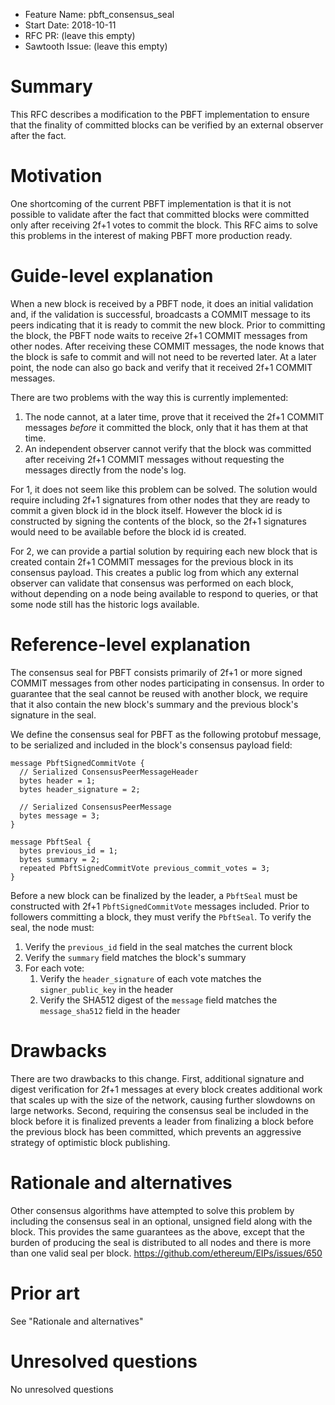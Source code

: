 - Feature Name: pbft_consensus_seal
- Start Date: 2018-10-11
- RFC PR: (leave this empty)
- Sawtooth Issue: (leave this empty)

# Summary
[summary]: #summary

This RFC describes a modification to the PBFT implementation to ensure that the
finality of committed blocks can be verified by an external observer after the
fact.

# Motivation
[motivation]: #motivation

One shortcoming of the current PBFT implementation is that it is not possible
to validate after the fact that committed blocks were committed only after
receiving 2f+1 votes to commit the block. This RFC aims to solve this problems
in the interest of making PBFT more production ready.

# Guide-level explanation
[guide-level-explanation]: #guide-level-explanation

When a new block is received by a PBFT node, it does an initial validation and,
if the validation is successful, broadcasts a COMMIT message to its peers
indicating that it is ready to commit the new block. Prior to committing the
block, the PBFT node waits to receive 2f+1 COMMIT messages from other nodes.
After receiving these COMMIT messages, the node knows that the block is safe to
commit and will not need to be reverted later. At a later point, the node can
also go back and verify that it received 2f+1 COMMIT messages.

There are two problems with the way this is currently implemented:

1. The node cannot, at a later time, prove that it received the 2f+1 COMMIT
   messages _before_ it committed the block, only that it has them at that
   time.
2. An independent observer cannot verify that the block was committed after
   receiving 2f+1 COMMIT messages without requesting the messages directly from
   the node's log.

For 1, it does not seem like this problem can be solved. The solution would
require including 2f+1 signatures from other nodes that they are ready to
commit a given block id in the block itself. However the block id is
constructed by signing the contents of the block, so the 2f+1 signatures would
need to be available before the block id is created.

For 2, we can provide a partial solution by requiring each new block that is
created contain 2f+1 COMMIT messages for the previous block in its consensus
payload. This creates a public log from which any external observer can
validate that consensus was performed on each block, without depending on a
node being available to respond to queries, or that some node still has the
historic logs available.

# Reference-level explanation
[reference-level-explanation]: #reference-level-explanation

The consensus seal for PBFT consists primarily of 2f+1 or more signed COMMIT
messages from other nodes participating in consensus. In order to guarantee
that the seal cannot be reused with another block, we require that it also
contain the new block's summary and the previous block's signature in the seal.

We define the consensus seal for PBFT as the following protobuf message, to be
serialized and included in the block's consensus payload field:

    message PbftSignedCommitVote {
      // Serialized ConsensusPeerMessageHeader
      bytes header = 1;
      bytes header_signature = 2;

      // Serialized ConsensusPeerMessage
      bytes message = 3;
    }

    message PbftSeal {
      bytes previous_id = 1;
      bytes summary = 2;
      repeated PbftSignedCommitVote previous_commit_votes = 3;
    }

Before a new block can be finalized by the leader, a `PbftSeal` must be
constructed with 2f+1 `PbftSignedCommitVote` messages included. Prior to
followers committing a block, they must verify the `PbftSeal`. To verify the
seal, the node must:

1. Verify the `previous_id` field in the seal matches the current block
2. Verify the `summary` field matches the block's summary
3. For each vote:
   1. Verify the `header_signature` of each vote matches the
      `signer_public_key` in the header
   2. Verify the SHA512 digest of the `message` field matches the
      `message_sha512` field in the header


# Drawbacks
[drawbacks]: #drawbacks

There are two drawbacks to this change. First, additional signature and digest
verification for 2f+1 messages at every block creates additional work that
scales up with the size of the network, causing further slowdowns on large
networks. Second, requiring the consensus seal be included in the block before
it is finalized prevents a leader from finalizing a block before the previous
block has been committed, which prevents an aggressive strategy of optimistic
block publishing.

# Rationale and alternatives
[alternatives]: #alternatives

Other consensus algorithms have attempted to solve this problem by including
the consensus seal in an optional, unsigned field along with the block.
This provides the same guarantees as the above, except that the burden of
producing the seal is distributed to all nodes and there is more than one valid
seal per block. https://github.com/ethereum/EIPs/issues/650

# Prior art
[prior-art]: #prior-art

See "Rationale and alternatives"

# Unresolved questions
[unresolved]: #unresolved-questions

No unresolved questions
